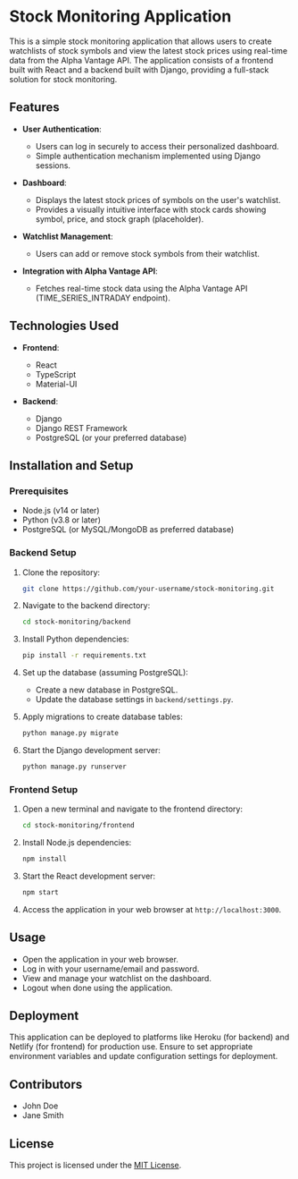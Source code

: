 # Stock Monitoring Application

This is a simple stock monitoring application that allows users to create watchlists of stock symbols and view the latest stock prices using real-time data from the Alpha Vantage API. The application consists of a frontend built with React and a backend built with Django, providing a full-stack solution for stock monitoring.

## Features

- **User Authentication**:
  - Users can log in securely to access their personalized dashboard.
  - Simple authentication mechanism implemented using Django sessions.

- **Dashboard**:
  - Displays the latest stock prices of symbols on the user's watchlist.
  - Provides a visually intuitive interface with stock cards showing symbol, price, and stock graph (placeholder).

- **Watchlist Management**:
  - Users can add or remove stock symbols from their watchlist.

- **Integration with Alpha Vantage API**:
  - Fetches real-time stock data using the Alpha Vantage API (TIME_SERIES_INTRADAY endpoint).

## Technologies Used

- **Frontend**:
  - React
  - TypeScript
  - Material-UI

- **Backend**:
  - Django
  - Django REST Framework
  - PostgreSQL (or your preferred database)

## Installation and Setup

### Prerequisites

- Node.js (v14 or later)
- Python (v3.8 or later)
- PostgreSQL (or MySQL/MongoDB as preferred database)

### Backend Setup

1. Clone the repository:

   ```bash
   git clone https://github.com/your-username/stock-monitoring.git
   ```

2. Navigate to the backend directory:

   ```bash
   cd stock-monitoring/backend
   ```

3. Install Python dependencies:

   ```bash
   pip install -r requirements.txt
   ```

4. Set up the database (assuming PostgreSQL):

   - Create a new database in PostgreSQL.
   - Update the database settings in `backend/settings.py`.

5. Apply migrations to create database tables:

   ```bash
   python manage.py migrate
   ```

6. Start the Django development server:

   ```bash
   python manage.py runserver
   ```

### Frontend Setup

1. Open a new terminal and navigate to the frontend directory:

   ```bash
   cd stock-monitoring/frontend
   ```

2. Install Node.js dependencies:

   ```bash
   npm install
   ```

3. Start the React development server:

   ```bash
   npm start
   ```

4. Access the application in your web browser at `http://localhost:3000`.

## Usage

- Open the application in your web browser.
- Log in with your username/email and password.
- View and manage your watchlist on the dashboard.
- Logout when done using the application.

## Deployment

This application can be deployed to platforms like Heroku (for backend) and Netlify (for frontend) for production use. Ensure to set appropriate environment variables and update configuration settings for deployment.

## Contributors

- John Doe
- Jane Smith

## License

This project is licensed under the [MIT License](LICENSE).

